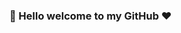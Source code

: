 ### 👋 Hello welcome to my GitHub ❤️

<!--
**costar011/costar011** is a ✨ _special_ ✨ repository because its `README.md` (this file) appears on your GitHub profile.

